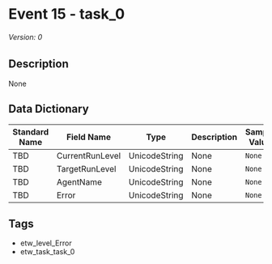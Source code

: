# Event 15 - task_0
###### Version: 0

## Description
None

## Data Dictionary
|Standard Name|Field Name|Type|Description|Sample Value|
|---|---|---|---|---|
|TBD|CurrentRunLevel|UnicodeString|None|`None`|
|TBD|TargetRunLevel|UnicodeString|None|`None`|
|TBD|AgentName|UnicodeString|None|`None`|
|TBD|Error|UnicodeString|None|`None`|

## Tags
* etw_level_Error
* etw_task_task_0